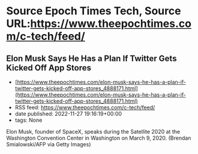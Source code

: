 # Source Epoch Times Tech, Source URL:https://www.theepochtimes.com/c-tech/feed/

## Elon Musk Says He Has a Plan If Twitter Gets Kicked Off App Stores
 - [https://www.theepochtimes.com/elon-musk-says-he-has-a-plan-if-twitter-gets-kicked-off-app-stores_4888171.html](https://www.theepochtimes.com/elon-musk-says-he-has-a-plan-if-twitter-gets-kicked-off-app-stores_4888171.html)
 - RSS feed: https://www.theepochtimes.com/c-tech/feed/
 - date published: 2022-11-27 19:16:19+00:00
 - tags: None

Elon Musk, founder of SpaceX, speaks during the Satellite 2020 at the Washington Convention Center in Washington on March 9, 2020. (Brendan Smialowski/AFP via Getty Images)
